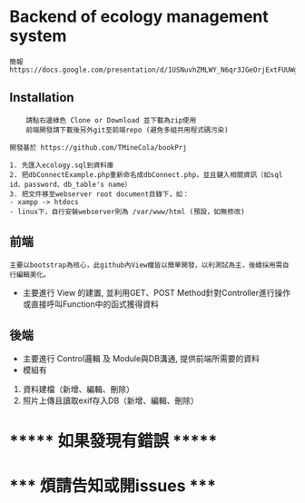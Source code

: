 # Backend of ecology management system
```
簡報https://docs.google.com/presentation/d/1USNuvhZMLWY_N6qr3JGeOrjExtFUUWgyQFVKVtDwJa0/edit#slide=id.g2dea365904_1_0
```

## Installation

```
    請點右邊綠色 Clone or Download 並下載為zip使用
    前端開發請下載後另外git至前端repo (避免多組共用程式碼污染)
```

```
開發基於 https://github.com/TMineCola/bookPrj
```

```
1. 先匯入ecology.sql到資料庫
2. 把dbConnectExample.php重新命名成dbConnect.php，並且鍵入相關資訊（如sql id、password、db_table's name）
3. 把文件移至webserver root document目錄下，如：
- xampp -> htdocs
- linux下，自行安裝webserver則為 /var/www/html (預設，如無修改)
```

## 前端
```
主要以bootstrap為核心，此github內View檔皆以簡單開發，以利測試為主，後續採用需自行編輯美化。
```
- 主要進行 View 的建置, 並利用GET、POST Method針對Controller進行操作或直接呼叫Function中的函式獲得資料


## 後端

- 主要進行 Control邏輯 及 Module與DB溝通, 提供前端所需要的資料
- 模組有
1. 資料建檔（新增、編輯、刪除）
2. 照片上傳且讀取exif存入DB（新增、編輯、刪除）

# ***** 如果發現有錯誤 *****
# *** 煩請告知或開issues ***
